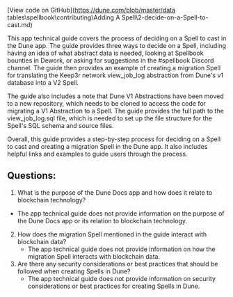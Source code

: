 [View code on GitHub](https://dune.com/blob/master/data tables\spellbook\contributing\Adding A Spell\2-decide-on-a-Spell-to-cast.md)

This app technical guide covers the process of deciding on a Spell to cast in the Dune app. The guide provides three ways to decide on a Spell, including having an idea of what abstract data is needed, looking at Spellbook bounties in Dework, or asking for suggestions in the #spellbook Discord channel. The guide then provides an example of creating a migration Spell for translating the Keep3r network view_job_log abstraction from Dune's v1 database into a V2 Spell.

The guide also includes a note that Dune V1 Abstractions have been moved to a new repository, which needs to be cloned to access the code for migrating a V1 Abstraction to a Spell. The guide provides the full path to the view_job_log.sql file, which is needed to set up the file structure for the Spell's SQL schema and source files.

Overall, this guide provides a step-by-step process for deciding on a Spell to cast and creating a migration Spell in the Dune app. It also includes helpful links and examples to guide users through the process.
## Questions: 
 1. What is the purpose of the Dune Docs app and how does it relate to blockchain technology? 
   - The app technical guide does not provide information on the purpose of the Dune Docs app or its relation to blockchain technology.
2. How does the migration Spell mentioned in the guide interact with blockchain data? 
   - The app technical guide does not provide information on how the migration Spell interacts with blockchain data.
3. Are there any security considerations or best practices that should be followed when creating Spells in Dune? 
   - The app technical guide does not provide information on security considerations or best practices for creating Spells in Dune.